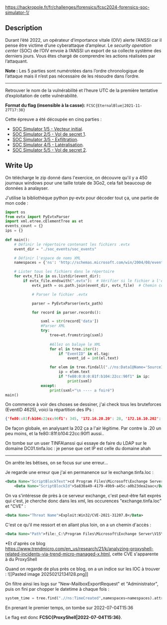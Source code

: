 
https://hackropole.fr/fr/challenges/forensics/fcsc2024-forensics-soc-simulator-1/

## Description

Durant l’été 2022, un opérateur d’importance vitale (OIV) alerte l’ANSSI car il pense être victime d’une cyberattaque d’ampleur. Le _security operation center_ (SOC) de l’OIV envoie à l’ANSSI un export de sa collecte système des derniers jours. Vous êtes chargé de comprendre les actions réalisées par l’attaquant.

**Note :** Les 5 parties sont numérotées dans l’ordre chronologique de l’attaque mais il n’est pas nécessaire de les résoudre dans l’ordre.

---

Retrouver le nom de la vulnérabilité et l’heure UTC de la première tentative d’exploitation de cette vulnérabilité.

**Format du flag (insensible à la casse):** `FCSC{EternalBlue|2021-11-27T17:38}`

Cette épreuve a été découpée en cinq parties :

- [SOC Simulator 1/5 - Vecteur initial](https://hackropole.fr/fr/challenges/forensics/fcsc2024-forensics-soc-simulator-1/).
- [SOC Simulator 2/5 - Vol de secret 1](https://hackropole.fr/fr/challenges/forensics/fcsc2024-forensics-soc-simulator-2/).
- [SOC Simulator 3/5 - Exfiltration](https://hackropole.fr/fr/challenges/forensics/fcsc2024-forensics-soc-simulator-3/).
- [SOC Simulator 4/5 - Latéralisation](https://hackropole.fr/fr/challenges/forensics/fcsc2024-forensics-soc-simulator-4/).
- [SOC Simulator 5/5 - Vol de secret 2](https://hackropole.fr/fr/challenges/forensics/fcsc2024-forensics-soc-simulator-5/).

## Write Up

On télécharge le zip donné dans l'exercice, on découvre qu'il y a 450 journaux windows pour une taille totale de 3Go2, cela fait beaucoup de données à analayser.

J'utilise la bibliothèque python py-evtx pour décoder tout ça, une partie de mon code :
```python
import os
from evtx import PyEvtxParser
import xml.etree.cElementTree as et
events_count = {}
ips = {}
   
def main():
    # Définir le répertoire contenant les fichiers .evtx
    event_dir = "./soc_events/soc_events"

    # Définir l'espace de noms XML
    namespaces = {'ns': 'http://schemas.microsoft.com/win/2004/08/events/event'}

    # Lister tous les fichiers dans le répertoire
    for evtx_file in os.listdir(event_dir):
        if evtx_file.endswith(".evtx"):  # Vérifier si le fichier a l'extension .evtx
            evtx_path = os.path.join(event_dir, evtx_file)  # Chemin complet du fichier

            # Parser le fichier .evtx

            parser = PyEvtxParser(evtx_path)

            for record in parser.records():

                sxml = str(record['data'])
                #Parser XML
                try:
                    tree=et.fromstring(sxml)
                    
                    #Allez on balaye le XML
                    for el in tree.iter():
                        if "EventID" in el.tag:
                            event_id = int(el.text)

                    for elem in tree.findall(".//ns:Data[@Name='SourceIp']", namespaces=namespaces):
                        ip = elem.text
                        if "fe80:0:0:0:81f:b104:22cc:90f1" in ip:
                            print(sxml)
                except:
                    print(sxml+"\n ---- a foiré")
main()
```

On commence à voir des choses se dessiner, j'ai check tous les bruteforces (EventID 4625), voici la répartition des IPs :
```json
{'fe80::81f:b104:22cc:90f1': 345, '172.16.20.20': 28, '172.16.10.202': 3}
```

De façon globale, en analysant la 202 ça a l'air légitime. Par contre la .20 un peu moins, et la fe80::81f:b104:22cc:90f1 aussi..

On tombe sur un user TINFA\anssi qui essaye de faire du LDAP sur le domaine DC01.tinfa.loc : je pense que cet IP est celle du domaine ahah

---

On arrête les bêtises, on se focus sur une erreur...

Je regarde une erreur que j'ai en permanence sur le exchange.tinfa.loc : 
```xml
<Data Name="ScriptBlockText">cd Program Files\Microsoft\Exchange Server\V15\FrontEnd\HttpProxy\owa\autdddddddddddddddd</Data>
    <Data Name="ScriptBlockId">5a830a49-4179-49b9-a45c-a0b23dea2aac</Data>
```

On va s'intéresse de près à ce serveur exchange, c'est peut-être fait exprès qui c'est, je cherche donc dans les xml, les occurences "exchange.tinfa.loc" et "CVE" :
```xml
<Data Name="Threat Name">Exploit:Win32/CVE-2021-31207.B</Data>
```

C'est ce qu'il me ressort et en allant plus loin, on a un chemin d'accès : 
```xml
<Data Name="Path">file:_C:\Program Files\Microsoft\Exchange Server\V15\FrontEnd\HttpProxy\owa\auth\2UQkad2dfye5.aspx; file:_C:\Program Files\Microsoft\Exchange Server\V15\FrontEnd\HttpProxy\owa\auth\A31NhmZE3.aspx; file:_C:\Program Files\Microsoft\Exchange Server\V15\FrontEnd\HttpProxy\owa\auth\JhTUvcYN.aspx; file:_C:\Program Files\Microsoft\Exchange Server\V15\FrontEnd\HttpProxy\owa\auth\ZRkXzHVGfJx.aspx</Data>
```
*Et d'après ce blog https://www.trendmicro.com/en_us/research/21/k/analyzing-proxyshell-related-incidents-via-trend-micro-managed-x.html, cette CVE s'apparente à du ProxyShell

Quand on regarde de plus près ce blog, on a un indice sur les IOC à trouver :
![[Pasted image 20250212134128.png]]

On filtre ainsi les logs sur "New-MailboxExportRequest" et "Administrator", puis on fini par chopper le datetime à chaque fois :
```python
system_time = tree.find(".//ns:TimeCreated",namespaces=namespaces).attrib.get("SystemTime")
```

En prenant le premier temps, on tombe sur 2022-07-04T15:36

Le flag est donc **FCSC{ProxyShell|2022-07-04T15:36}**.